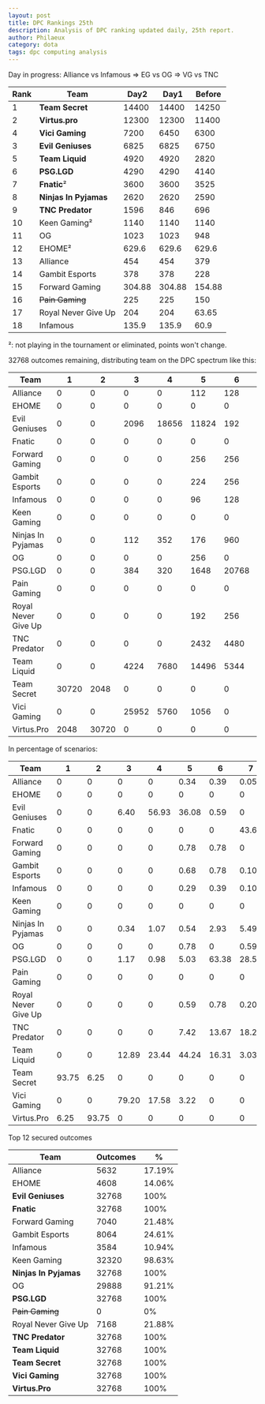 ```yaml
---
layout: post
title: DPC Rankings 25th
description: Analysis of DPC ranking updated daily, 25th report.
author: Philaeux
category: dota
tags: dpc computing analysis
---
```


Day in progress: Alliance vs Infamous => EG vs OG => VG vs TNC

| Rank | Team | Day2 | Day1 | Before |
|-------|--------|---------|---------|---------|
| 1 | **Team Secret** | 14400 | 14400 | 14250 | 
| 2 | **Virtus.pro** | 12300 | 12300 | 11400 | 
| 4 | **Vici Gaming** | 7200 | 6450 | 6300 | 
| 3 | **Evil Geniuses** | 6825 | 6825 | 6750 | 
| 5 | **Team Liquid** | 4920 | 4920 | 2820 | 
| 6 | **PSG.LGD** | 4290 | 4290 | 4140 | 
| 7 | **Fnatic**² | 3600 | 3600 | 3525 | 
| 8 | **Ninjas In Pyjamas** | 2620 | 2620 | 2590 | 
| 9 | **TNC Predator** | 1596 | 846 | 696 | 
| 10 | Keen Gaming² | 1140 | 1140 | 1140 | 
| 11 | OG | 1023 | 1023 | 948 | 
| 12 | EHOME² | 629.6 | 629.6 | 629.6 | 
| 13 | Alliance | 454 | 454 | 379 | 
| 14 | Gambit Esports | 378 | 378 | 228 | 
| 15 | Forward Gaming | 304.88 | 304.88 | 154.88 | 
| 16 | ~~Pain Gaming~~ | 225 | 225 | 150 | 
| 17 | Royal Never Give Up | 204 | 204 | 63.65 | 
| 18 | Infamous | 135.9 | 135.9 | 60.9 | 

²: not playing in the tournament or eliminated, points won't change.

32768 outcomes remaining, distributing team on the DPC spectrum like this:

| Team | 1 | 2 | 3 | 4 | 5 | 6 | 7 | 8 | 9 | 10 | 11 | 12 | 13 | 14 | 15 | 16 | 17 | 18 |
| ---- | ---- | ---- | ---- | ---- | ---- | ---- | ---- | ---- | ---- | ---- | ---- | ---- | ---- | ---- | ---- | ---- | ---- | ---- |
| Alliance | 0 | 0 | 0 | 0 | 112 | 128 | 16 | 192 | 480 | 2304 | 800 | 1600 | 3072 | 7680 | 11264 | 5120 | 0 | 0 |
| EHOME | 0 | 0 | 0 | 0 | 0 | 0 | 0 | 0 | 0 | 0 | 0 | 4608 | 13824 | 11776 | 2560 | 0 | 0 | 0 |
| Evil Geniuses | 0 | 0 | 2096 | 18656 | 11824 | 192 | 0 | 0 | 0 | 0 | 0 | 0 | 0 | 0 | 0 | 0 | 0 | 0 |
| Fnatic | 0 | 0 | 0 | 0 | 0 | 0 | 14304 | 15968 | 2464 | 32 | 0 | 0 | 0 | 0 | 0 | 0 | 0 | 0 |
| Forward Gaming | 0 | 0 | 0 | 0 | 256 | 256 | 0 | 288 | 704 | 1824 | 1664 | 2048 | 2688 | 4096 | 6656 | 12288 | 0 | 0 |
| Gambit Esports | 0 | 0 | 0 | 0 | 224 | 256 | 32 | 384 | 640 | 2048 | 3200 | 1280 | 6272 | 4096 | 8192 | 6144 | 0 | 0 |
| Infamous | 0 | 0 | 0 | 0 | 96 | 128 | 32 | 192 | 304 | 1024 | 272 | 1536 | 1536 | 2048 | 1024 | 0 | 0 | 24576 |
| Keen Gaming | 0 | 0 | 0 | 0 | 0 | 0 | 0 | 0 | 0 | 12096 | 15168 | 5056 | 448 | 0 | 0 | 0 | 0 | 0 |
| Ninjas In Pyjamas | 0 | 0 | 112 | 352 | 176 | 960 | 1800 | 10992 | 16392 | 1984 | 0 | 0 | 0 | 0 | 0 | 0 | 0 | 0 |
| OG | 0 | 0 | 0 | 0 | 256 | 0 | 192 | 256 | 624 | 4160 | 10832 | 13568 | 2880 | 0 | 0 | 0 | 0 | 0 |
| PSG.LGD | 0 | 0 | 384 | 320 | 1648 | 20768 | 9360 | 288 | 0 | 0 | 0 | 0 | 0 | 0 | 0 | 0 | 0 | 0 |
| Pain Gaming | 0 | 0 | 0 | 0 | 0 | 0 | 0 | 0 | 0 | 0 | 0 | 0 | 0 | 0 | 0 | 8192 | 24576 | 0 |
| Royal Never Give Up | 0 | 0 | 0 | 0 | 192 | 256 | 64 | 384 | 608 | 2048 | 544 | 3072 | 2048 | 3072 | 3072 | 1024 | 8192 | 8192 |
| TNC Predator | 0 | 0 | 0 | 0 | 2432 | 4480 | 5976 | 3792 | 10552 | 5248 | 288 | 0 | 0 | 0 | 0 | 0 | 0 | 0 |
| Team Liquid | 0 | 0 | 4224 | 7680 | 14496 | 5344 | 992 | 32 | 0 | 0 | 0 | 0 | 0 | 0 | 0 | 0 | 0 | 0 |
| Team Secret | 30720 | 2048 | 0 | 0 | 0 | 0 | 0 | 0 | 0 | 0 | 0 | 0 | 0 | 0 | 0 | 0 | 0 | 0 |
| Vici Gaming | 0 | 0 | 25952 | 5760 | 1056 | 0 | 0 | 0 | 0 | 0 | 0 | 0 | 0 | 0 | 0 | 0 | 0 | 0 |
| Virtus.Pro | 2048 | 30720 | 0 | 0 | 0 | 0 | 0 | 0 | 0 | 0 | 0 | 0 | 0 | 0 | 0 | 0 | 0 | 0 |

In percentage of scenarios:

| Team | 1 | 2 | 3 | 4 | 5 | 6 | 7 | 8 | 9 | 10 | 11 | 12 | 13 | 14 | 15 | 16 | 17 | 18 |
| ---- | ---- | ---- | ---- | ---- | ---- | ---- | ---- | ---- | ---- | ---- | ---- | ---- | ---- | ---- | ---- | ---- | ---- | ---- |
| Alliance | 0 | 0 | 0 | 0 | 0.34 | 0.39 | 0.05 | 0.59 | 1.46 | 7.03 | 2.44 | 4.88 | 9.38 | 23.44 | 34.38 | 15.62 | 0 | 0 |
| EHOME | 0 | 0 | 0 | 0 | 0 | 0 | 0 | 0 | 0 | 0 | 0 | 14.06 | 42.19 | 35.94 | 7.81 | 0 | 0 | 0 |
| Evil Geniuses | 0 | 0 | 6.40 | 56.93 | 36.08 | 0.59 | 0 | 0 | 0 | 0 | 0 | 0 | 0 | 0 | 0 | 0 | 0 | 0 |
| Fnatic | 0 | 0 | 0 | 0 | 0 | 0 | 43.65 | 48.73 | 7.52 | 0.10 | 0 | 0 | 0 | 0 | 0 | 0 | 0 | 0 |
| Forward Gaming | 0 | 0 | 0 | 0 | 0.78 | 0.78 | 0 | 0.88 | 2.15 | 5.57 | 5.08 | 6.25 | 8.20 | 12.50 | 20.31 | 37.50 | 0 | 0 |
| Gambit Esports | 0 | 0 | 0 | 0 | 0.68 | 0.78 | 0.10 | 1.17 | 1.95 | 6.25 | 9.77 | 3.91 | 19.14 | 12.50 | 25 | 18.75 | 0 | 0 |
| Infamous | 0 | 0 | 0 | 0 | 0.29 | 0.39 | 0.10 | 0.59 | 0.93 | 3.12 | 0.83 | 4.69 | 4.69 | 6.25 | 3.12 | 0 | 0 | 75 |
| Keen Gaming | 0 | 0 | 0 | 0 | 0 | 0 | 0 | 0 | 0 | 36.91 | 46.29 | 15.43 | 1.37 | 0 | 0 | 0 | 0 | 0 |
| Ninjas In Pyjamas | 0 | 0 | 0.34 | 1.07 | 0.54 | 2.93 | 5.49 | 33.54 | 50.02 | 6.05 | 0 | 0 | 0 | 0 | 0 | 0 | 0 | 0 |
| OG | 0 | 0 | 0 | 0 | 0.78 | 0 | 0.59 | 0.78 | 1.90 | 12.70 | 33.06 | 41.41 | 8.79 | 0 | 0 | 0 | 0 | 0 |
| PSG.LGD | 0 | 0 | 1.17 | 0.98 | 5.03 | 63.38 | 28.56 | 0.88 | 0 | 0 | 0 | 0 | 0 | 0 | 0 | 0 | 0 | 0 |
| Pain Gaming | 0 | 0 | 0 | 0 | 0 | 0 | 0 | 0 | 0 | 0 | 0 | 0 | 0 | 0 | 0 | 25 | 75 | 0 |
| Royal Never Give Up | 0 | 0 | 0 | 0 | 0.59 | 0.78 | 0.20 | 1.17 | 1.86 | 6.25 | 1.66 | 9.38 | 6.25 | 9.38 | 9.38 | 3.12 | 25 | 25 |
| TNC Predator | 0 | 0 | 0 | 0 | 7.42 | 13.67 | 18.24 | 11.57 | 32.20 | 16.02 | 0.88 | 0 | 0 | 0 | 0 | 0 | 0 | 0 |
| Team Liquid | 0 | 0 | 12.89 | 23.44 | 44.24 | 16.31 | 3.03 | 0.10 | 0 | 0 | 0 | 0 | 0 | 0 | 0 | 0 | 0 | 0 |
| Team Secret | 93.75 | 6.25 | 0 | 0 | 0 | 0 | 0 | 0 | 0 | 0 | 0 | 0 | 0 | 0 | 0 | 0 | 0 | 0 |
| Vici Gaming | 0 | 0 | 79.20 | 17.58 | 3.22 | 0 | 0 | 0 | 0 | 0 | 0 | 0 | 0 | 0 | 0 | 0 | 0 | 0 |
| Virtus.Pro | 6.25 | 93.75 | 0 | 0 | 0 | 0 | 0 | 0 | 0 | 0 | 0 | 0 | 0 | 0 | 0 | 0 | 0 | 0 |

Top 12 secured outcomes

| Team | Outcomes | % |
| ---- | ---- | ---- |
| Alliance | 5632 | 17.19% |
| EHOME | 4608 | 14.06% |
| **Evil Geniuses** | 32768 | 100% |
| **Fnatic** | 32768 | 100% |
| Forward Gaming | 7040 | 21.48% |
| Gambit Esports | 8064 | 24.61% |
| Infamous | 3584 | 10.94% |
| Keen Gaming | 32320 | 98.63% |
| **Ninjas In Pyjamas** | 32768 | 100% |
| OG | 29888 | 91.21% |
| **PSG.LGD** | 32768 | 100% |
| ~~Pain Gaming~~ | 0 | 0% |
| Royal Never Give Up | 7168 | 21.88% |
| **TNC Predator** | 32768 | 100% |
| **Team Liquid** | 32768 | 100% |
| **Team Secret** | 32768 | 100% |
| **Vici Gaming** | 32768 | 100% |
| **Virtus.Pro** | 32768 | 100% |
